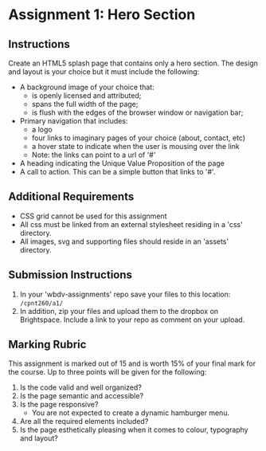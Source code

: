 # Assignment 1: Hero Section
## Instructions
Create an HTML5 splash page that contains only a hero section. The design and layout is your choice but it must include the following:

- A background image of your choice that:
  - is openly licensed and attributed;
  - spans the full width of the page;
  - is flush with the edges of the browser window or navigation bar;
- Primary navigation that includes:
  - a logo
  - four links to imaginary pages of your choice (about, contact, etc)
  - a hover state to indicate when the user is mousing over the link
  - Note: the links can point to a url of '#'
- A heading indicating the Unique Value Proposition of the page
- A call to action. This can be a simple button that links to '#'.

## Additional Requirements
- CSS grid cannot be used for this assignment
- All css must be linked from an external stylesheet residing in a 'css' directory.
- All images, svg and supporting files should reside in an 'assets' directory.

## Submission Instructions
1. In your 'wbdv-assignments' repo save your files to this location: `/cpnt260/a1/`
4. In addition, zip your files and upload them to the dropbox on Brightspace. Include a link to your repo as comment on your upload.

## Marking Rubric
This assignment is marked out of 15 and is worth 15% of your final mark for the course. Up to three points will be given for the following:

1. Is the code valid and well organized?
2. Is the page semantic and accessible?
3. Is the page responsive?
    - You are not expected to create a dynamic hamburger menu.
4. Are all the required elements included?
5. Is the page esthetically pleasing when it comes to colour, typography and layout?

